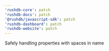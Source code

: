 ```yaml
---
'rushdb-core': patch
'rushdb-docs': patch
'@rushdb/javascript-sdk': patch
'rushdb-dashboard': patch
'rushdb-website': patch
---
```


Safely handling properties with spaces in name
